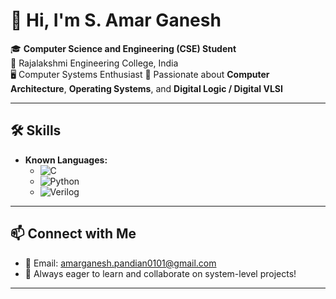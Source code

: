 # 👋 Hi, I'm S. Amar Ganesh

🎓 **Computer Science and Engineering (CSE) Student**  
📍 Rajalakshmi Engineering College, India  
🖥️ Computer Systems Enthusiast
🧠 Passionate about **Computer Architecture**, **Operating Systems**, and **Digital Logic / Digital VLSI**

---

## 🛠️ Skills

- **Known Languages:**
  - ![C](https://img.shields.io/badge/C-00599C?style=for-the-badge&logo=c&logoColor=white)
  - ![Python](https://img.shields.io/badge/Python-3776AB?style=for-the-badge&logo=python&logoColor=white)
  - ![Verilog](https://img.shields.io/badge/Verilog-CC0000?style=for-the-badge&logo=verilog&logoColor=white)
  
---

## 📫 Connect with Me

- 💬 Email: amarganesh.pandian0101@gmail.com
- 🌱 Always eager to learn and collaborate on system-level projects!

---

